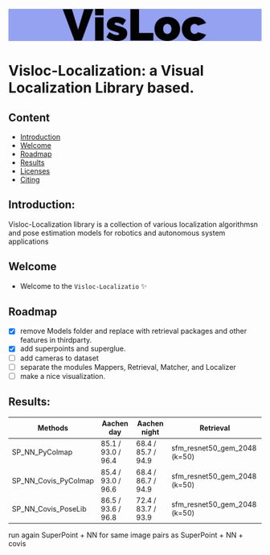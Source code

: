 ![demo_vid](assets/VisLoc-logos.jpeg)

# Visloc-Localization: a Visual Localization Library based.

## Content
- [Introduction](#introduction)
- [Welcome](#welcome)
- [Roadmap](#roadmap)
- [Results](#results)
- [Licenses](#licenses)
- [Citing](#citing)

## Introduction:

Visloc-Localization library is a collection of various localization algorithmsn and pose estimation models for robotics and autonomous system applications


## Welcome

* Welcome to the `Visloc-Localizatio` :sparkles:


## Roadmap

- [x]  remove Models folder and replace with retrieval packages and other features in thirdparty.
- [x]  add superpoints and superglue.
- [ ]  add cameras to dataset
- [ ]  separate the modules Mappers, Retrieval, Matcher, and Localizer
- [ ]  make a nice visualization.

## Results:

| Methods                | Aachen day         | Aachen night       | Retrieval                    |
| ---------------------- | ------------------ | ------------------ | ---------------------------- |
| SP_NN_PyColmap         | 85.1 / 93.0 / 96.4 | 68.4 / 85.7 / 94.9 | sfm_resnet50_gem_2048 (k=50) |
| SP_NN_Covis_PyColmap   | 85.4 / 93.0 / 96.6 | 68.4 / 86.7 / 94.9 | sfm_resnet50_gem_2048 (k=50) |
| SP_NN_Covis_PoseLib    | 86.5 / 93.6 / 96.8 | 72.4 / 83.7 / 93.9 | sfm_resnet50_gem_2048 (k=50) |


run again SuperPoint + NN for same image pairs as SuperPoint + NN + covis
